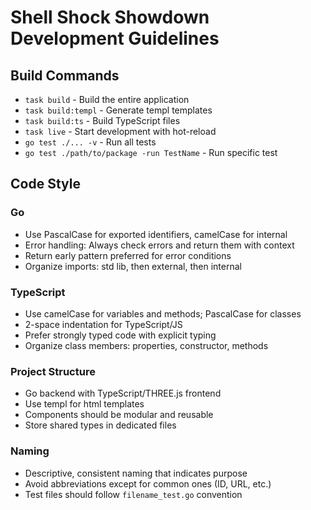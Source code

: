 # Shell Shock Showdown Development Guidelines

## Build Commands
- `task build` - Build the entire application
- `task build:templ` - Generate templ templates
- `task build:ts` - Build TypeScript files
- `task live` - Start development with hot-reload
- `go test ./... -v` - Run all tests
- `go test ./path/to/package -run TestName` - Run specific test

## Code Style

### Go
- Use PascalCase for exported identifiers, camelCase for internal
- Error handling: Always check errors and return them with context
- Return early pattern preferred for error conditions
- Organize imports: std lib, then external, then internal

### TypeScript
- Use camelCase for variables and methods; PascalCase for classes
- 2-space indentation for TypeScript/JS
- Prefer strongly typed code with explicit typing
- Organize class members: properties, constructor, methods

### Project Structure
- Go backend with TypeScript/THREE.js frontend
- Use templ for html templates
- Components should be modular and reusable
- Store shared types in dedicated files

### Naming
- Descriptive, consistent naming that indicates purpose
- Avoid abbreviations except for common ones (ID, URL, etc.)
- Test files should follow `filename_test.go` convention